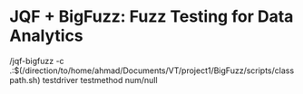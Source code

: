 # JQF + BigFuzz: Fuzz Testing for Data Analytics


/jqf-bigfuzz -c .:$(/direction/to/home/ahmad/Documents/VT/project1/BigFuzz/scripts/classpath.sh) testdriver testmethod num/null



